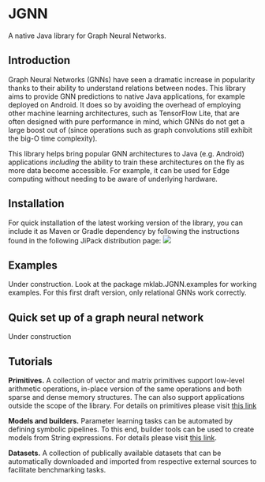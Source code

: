 # JGNN
A native Java library for Graph Neural Networks.

## Introduction
Graph Neural Networks (GNNs) have seen a dramatic increase in popularity thanks to their ability to understand relations between nodes.
This library aims to provide GNN predictions to native Java applications, for example deployed on Android.
It does so by avoiding the overhead of employing other machine learning architectures, such as TensorFlow Lite, that are often designed
with pure performance in mind, which GNNs do not get a large boost out of (since operations such as graph convolutions still exhibit the
big-O time complexity).

This library helps bring popular GNN architectures to Java (e.g. Android) applications *including* the ability to train these architectures
on the fly as more data become accessible. For example, it can be used for Edge computing without needing to be aware of underlying hardware.


## Installation
For quick installation of the latest working version of the library, you can include it as Maven or Gradle dependency by following the instructions found in the following JiPack distribution page:
[![](https://jitpack.io/v/maniospas/jgnn.svg)](https://jitpack.io/#maniospas/jgnn)


## Examples
Under construction. Look at the package mklab.JGNN.examples for working examples. For this first draft version, only relational GNNs work correctly.

## Quick set up of a graph neural network
Under construction

## Tutorials
 
**Primitives.** A collection of vector and matrix primitives support low-level arithmetic operations, in-place version of the same operations and both sparse and dense memory structures. The can also support applications outside the scope of the library. For details on primitives please visit [this link](docs/Primitives.md)

**Models and builders.** Parameter learning tasks can be automated by defining symbolic pipelines. To this end, builder tools can be used to create models from String expressions. For details please visit [this link](docs/Models.md).

**Datasets.** A collection of publically available datasets that can be automatically downloaded and imported from respective external sources to facilitate benchmarking tasks.